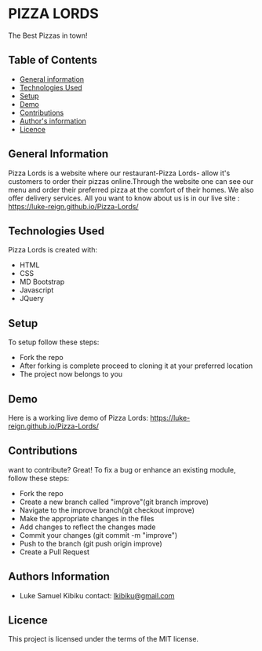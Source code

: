 # PIZZA LORDS
The Best Pizzas in town!

## Table of Contents
* [General information](#general-information)
* [Technologies Used](#technologies-used)
* [Setup](#setup)
* [Demo](#demo)
* [Contributions](#contributions)
* [Author's information](#author's-information)
* [Licence](#licence)

## General Information
Pizza Lords is a website where our restaurant-Pizza Lords- allow it's customers to order their pizzas online.Through the website one can see our menu and order their preferred pizza at the comfort of their homes. We also offer delivery services. All you want to know about us is in our live site : https://luke-reign.github.io/Pizza-Lords/

## Technologies Used
Pizza Lords is created with:
* HTML
* CSS
* MD Bootstrap
* Javascript
* JQuery

## Setup
To setup follow these steps:
* Fork the repo
* After forking is complete proceed to cloning it at your preferred location
* The project now belongs to you

## Demo
Here is a working live demo of Pizza Lords:
https://luke-reign.github.io/Pizza-Lords/

## Contributions
want to contribute? Great!
To fix a bug or enhance an existing module, follow these steps:
* Fork the repo
* Create a new branch called "improve"(git branch improve)
* Navigate to the improve branch(git checkout improve)
* Make the appropriate changes in the files
* Add changes to reflect the changes made
* Commit your changes (git commit -m "improve")
* Push to the branch (git push origin improve)
* Create a Pull Request

## Authors Information
* Luke Samuel Kibiku
contact: lkibiku@gmail.com

## Licence
This project is licensed under the terms of the MIT license.
